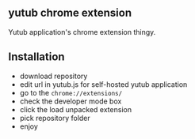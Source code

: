 yutub chrome extension
-------------------

Yutub application's chrome extension thingy.

Installation
-------------------
* download repository
* edit url in yutub.js for self-hosted yutub application
* go to the `chrome://extensions/`
* check the developer mode box
* click the load unpacked extension
* pick repository folder
* enjoy